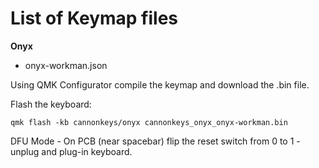 # List of Keymap files

**Onyx**

* onyx-workman.json 

Using QMK Configurator compile the keymap and download the .bin file.

Flash the keyboard:

```
qmk flash -kb cannonkeys/onyx cannonkeys_onyx_onyx-workman.bin 
```

DFU Mode - On PCB (near spacebar) flip the reset switch from 0 to 1 - unplug and plug-in keyboard.
